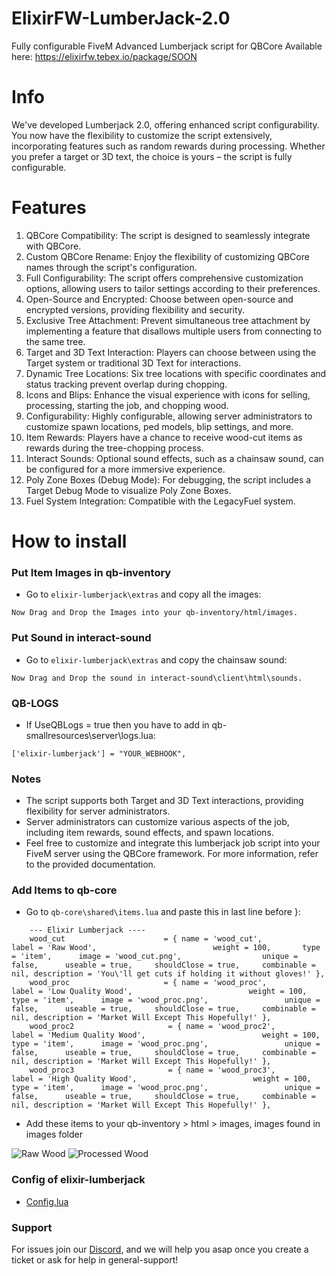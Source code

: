 # ElixirFW-LumberJack-2.0
Fully configurable FiveM Advanced Lumberjack script for QBCore
Available here: https://elixirfw.tebex.io/package/SOON

# Info
We've developed Lumberjack 2.0, offering enhanced script configurability. You now have the flexibility to customize the script extensively, incorporating features such as random rewards during processing. Whether you prefer a target or 3D text, the choice is yours – the script is fully configurable.

# Features
1. QBCore Compatibility: The script is designed to seamlessly integrate with QBCore.
2. Custom QBCore Rename: Enjoy the flexibility of customizing QBCore names through the script's configuration.
3. Full Configurability: The script offers comprehensive customization options, allowing users to tailor settings according to their preferences.
4. Open-Source and Encrypted: Choose between open-source and encrypted versions, providing flexibility and security.
5. Exclusive Tree Attachment: Prevent simultaneous tree attachment by implementing a feature that disallows multiple users from connecting to the same tree.
6. Target and 3D Text Interaction: Players can choose between using the Target system or traditional 3D Text for interactions.
7. Dynamic Tree Locations: Six tree locations with specific coordinates and status tracking prevent overlap during chopping.
8. Icons and Blips: Enhance the visual experience with icons for selling, processing, starting the job, and chopping wood.
9. Configurability: Highly configurable, allowing server administrators to customize spawn locations, ped models, blip settings, and more.
10. Item Rewards: Players have a chance to receive wood-cut items as rewards during the tree-chopping process.
11. Interact Sounds: Optional sound effects, such as a chainsaw sound, can be configured for a more immersive experience.
12. Poly Zone Boxes (Debug Mode): For debugging, the script includes a Target Debug Mode to visualize Poly Zone Boxes.
13. Fuel System Integration: Compatible with the LegacyFuel system.

# How to install
### Put Item Images in qb-inventory
* Go to ``elixir-lumberjack\extras`` and copy all the images:
```
Now Drag and Drop the Images into your qb-inventory/html/images.
```

### Put Sound in interact-sound
* Go to ``elixir-lumberjack\extras`` and copy the chainsaw sound:
```
Now Drag and Drop the sound in interact-sound\client\html\sounds.
```

### QB-LOGS
* If UseQBLogs = true then you have to add in qb-smallresources\server\logs.lua:
```
['elixir-lumberjack'] = "YOUR_WEBHOOK",
```

### Notes
- The script supports both Target and 3D Text interactions, providing flexibility for server administrators.
- Server administrators can customize various aspects of the job, including item rewards, sound effects, and spawn locations.
- Feel free to customize and integrate this lumberjack job script into your FiveM server using the QBCore framework. For more information, refer to the provided documentation.

### Add Items to qb-core
* Go to ``qb-core\shared\items.lua`` and paste this in last line before }:
```
    --- Elixir Lumberjack ----
    wood_cut                      = { name = 'wood_cut',                      label = 'Raw Wood',                          weight = 100,       type = 'item',      image = 'wood_cut.png',                  unique = false,      useable = true,     shouldClose = true,     combinable = nil, description = 'You\'ll get cuts if holding it without gloves!' },
    wood_proc                     = { name = 'wood_proc',                     label = 'Low Quality Wood',                          weight = 100,       type = 'item',      image = 'wood_proc.png',                 unique = false,      useable = true,     shouldClose = true,     combinable = nil, description = 'Market Will Except This Hopefully!' },
    wood_proc2                     = { name = 'wood_proc2',                     label = 'Medium Quality Wood',                          weight = 100,       type = 'item',      image = 'wood_proc.png',                 unique = false,      useable = true,     shouldClose = true,     combinable = nil, description = 'Market Will Except This Hopefully!' },
    wood_proc3                     = { name = 'wood_proc3',                     label = 'High Quality Wood',                          weight = 100,       type = 'item',      image = 'wood_proc.png',                 unique = false,      useable = true,     shouldClose = true,     combinable = nil, description = 'Market Will Except This Hopefully!' },
```
* Add these items to your qb-inventory > html > images, images found in images folder 

![Raw Wood](https://cdn.discordapp.com/attachments/627417439566561290/1177372559474425937/wood_cut.png) 
![Processed Wood](https://cdn.discordapp.com/attachments/627417439566561290/1177372559851933756/wood_proc.png)

### Config of elixir-lumberjack
* [Config.lua](https://github.com/elixirfw/ElixirFW-LumberJack-2.0/blob/main/config.lua)

### Support
For issues join our [Discord](https://discord.gg/xfwUFXFpNR), and we will help you asap once you create a ticket or ask for help in general-support!
